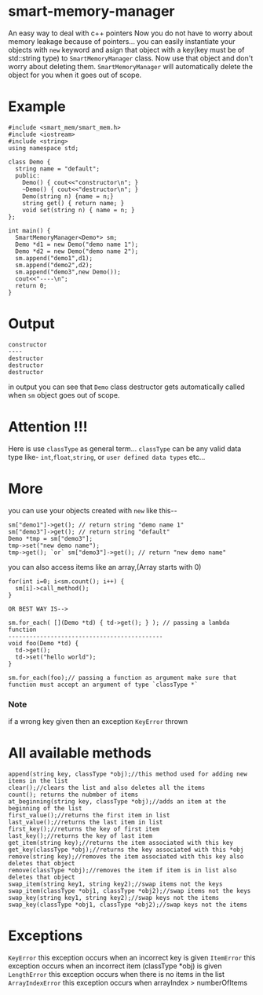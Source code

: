 # smart-memory-manager
An easy way to deal with c++ pointers
Now you do not have to worry about memory leakage because of pointers...
you can easily instantiate your objects with `new` keyword and asign that object with a key(key must be of std::string type) to `SmartMemoryManager` class. Now use that object and don't worry about deleting them. `SmartMemoryManager` will automatically delete the object for you when it goes out of scope.
# Example
```
#include <smart_mem/smart_mem.h>
#include <iostream>
#include <string>
using namespace std;

class Demo {
  string name = "default";
  public:
    Demo() { cout<<"constructor\n"; }
    ~Demo() { cout<<"destructor\n"; }
    Demo(string n) {name = n;}
    string get() { return name; }
    void set(string n) { name = n; }
};

int main() {
  SmartMemoryManager<Demo*> sm;
  Demo *d1 = new Demo("demo name 1");
  Demo *d2 = new Demo("demo name 2");
  sm.append("demo1",d1);
  sm.append("demo2",d2);
  sm.append("demo3",new Demo());
  cout<<"----\n";
  return 0;
}
```
# Output
```
constructor
----
destructor
destructor
destructor
```
in output you can see that `Demo` class destructor gets automatically called when `sm` object goes out of scope.

# Attention !!!
Here is use `classType` as general term...
`classType` can be any valid data type like- `int`,`float`,`string`, or `user defined data types` etc...


# More
you can use your objects created with `new` like this--
```
sm["demo1"]->get(); // return string "demo name 1"
sm["demo3"]->get(); // return string "default"
Demo *tmp = sm["demo3"];
tmp->set("new demo name");
tmp->get(); `or` sm["demo3"]->get(); // return "new demo name"
```
you can also access items like an array,(Array starts with 0)
```
for(int i=0; i<sm.count(); i++) {
  sm[i]->call_method();
}

OR BEST WAY IS-->

sm.for_each( [](Demo *td) { td->get(); } ); // passing a lambda function
--------------------------------------------
void foo(Demo *td) {
  td->get();
  td->set("hello world");
}

sm.for_each(foo);// passing a function as argument make sure that function must accept an argument of type `classType *`
```
### Note
if a wrong key given then an exception `KeyError` thrown
# All available methods
```
append(string key, classType *obj);//this method used for adding new items in the list
clear();//clears the list and also deletes all the items
count(); returns the nubmber of items
at_beginning(string key, classType *obj);//adds an item at the beginning of the list
first_value();//returns the first item in list
last_value();//returns the last item in list
first_key();//returns the key of first item
last_key();//returns the key of last item
get_item(string key);//returns the item associated with this key
get_key(classType *obj);//returns the key associated with this *obj
remove(string key);//removes the item associated with this key also deletes that object
remove(classType *obj);//removes the item if item is in list also deletes that object
swap_item(string key1, string key2);//swap items not the keys
swap_item(classType *obj1, classType *obj2);//swap items not the keys
swap_key(string key1, string key2);//swap keys not the items
swap_key(classType *obj1, classType *obj2);//swap keys not the items
```
# Exceptions
`KeyError` this exception occurs when an incorrect key is given
`ItemError` this exception occurs when an incorrect item (classType *obj) is given
`LengthError` this exception occurs when there is no items in the list
`ArrayIndexError` this exception occurs when arrayIndex > numberOfItems
